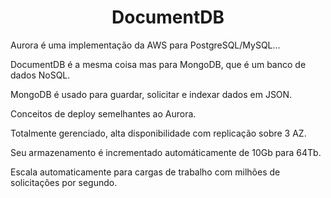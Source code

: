 <h1 align="center">DocumentDB</h1>

Aurora é uma implementação da AWS para PostgreSQL/MySQL...

DocumentDB é a mesma coisa mas para MongoDB, que é um banco de dados NoSQL.

MongoDB é usado para guardar, solicitar e indexar dados em JSON.

Conceitos de deploy semelhantes ao Aurora.

Totalmente gerenciado, alta disponibilidade com replicação sobre 3 AZ.

Seu armazenamento é incrementado automáticamente de 10Gb para 64Tb.

Escala automaticamente para cargas de trabalho com milhões de solicitações por segundo.